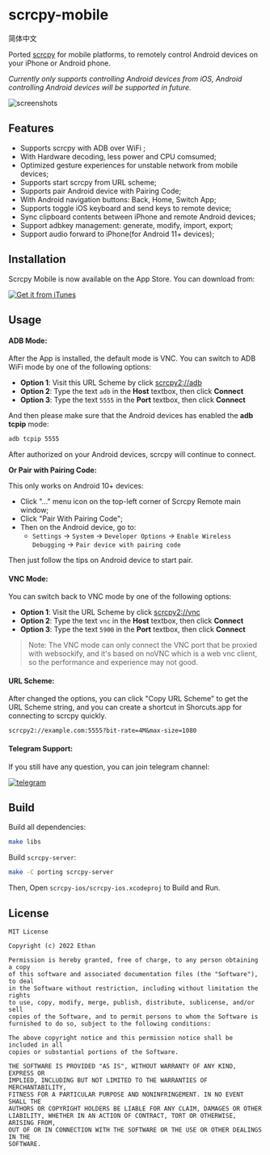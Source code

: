 # scrcpy-mobile

简体中文

Ported [scrcpy](https://github.com/Genymobile/scrcpy) for mobile platforms, to remotely control Android devices on your iPhone or Android phone.

*Currently only supports controlling Android devices from iOS, Android controlling Android devices will be supported in future.*

![screenshots](screenshots/screenshots.png)

## Features

* Supports scrcpy with ADB over WiFi ;
* With Hardware decoding, less power and CPU comsumed;
* Optimized gesture experiences for unstable network from mobile devices;
* Supports start scrcpy from URL scheme;
* Supports pair Android device with Pairing Code;
* With Android navigation buttons: Back, Home, Switch App; 
* Supports toggle iOS keyboard and send keys to remote device;
* Sync clipboard contents between iPhone and remote Android devices;
* Support adbkey management: generate, modify, import, export;
* Support audio forward to iPhone(for Android 11+ devices);

## Installation

Scrcpy Mobile is now available on the App Store. You can download from:

[![Get it from iTunes](screenshots/Download_on_the_App_Store_Badge.png)](https://apps.apple.com/us/app/scrcpy-remote/id1629352527)

## Usage 

#### ADB Mode: 

After the App is installed, the default mode is VNC. You can switch to ADB WiFi mode by one of the following options: 

- **Option 1**: Visit this URL Scheme by click [scrcpy2://adb](scrcpy2://adb)
- **Option 2**: Type the text `adb` in the **Host** textbox, then click **Connect**
- **Option 3**: Type the text `5555` in the **Port** textbox, then click **Connect**

And then please make sure that the Android devices has enabled the **adb tcpip** mode:

```sh
adb tcpip 5555
```

After authorized on your Android devices, scrcpy will continue to connect.

**Or Pair with Pairing Code:**

This only works on Android 10+ devices:

- Click "..." menu icon on the top-left corner of Scrcpy Remote main window;
- Click "Pair With Pairing Code";
- Then on the Android device, go to: 
  - `Settings` -> `System` -> `Developer Options` -> `Enable Wireless Debugging` -> `Pair device with pairing code`

Then just follow the tips on Android device to start pair.

#### VNC Mode: 

You can switch back to VNC mode by one of the following options:

- **Option 1**: Visit the URL Scheme by click [scrcpy2://vnc](scrcpy2://vnc)
- **Option 2**: Type the text `vnc` in the **Host** textbox, then click **Connect**
- **Option 3**: Type the text `5900` in the **Port** textbox, then click **Connect**

> Note: The VNC mode can only connect the VNC port that be proxied with websockify, and it's based on noVNC which is a web vnc client, so the performance and experience may not good.

#### URL Scheme:

After changed the options, you can click "Copy URL Scheme" to get the URL Scheme string, and you can create a shortcut in Shorcuts.app for connecting to scrcpy quickly.

```
scrcpy2://example.com:5555?bit-rate=4M&max-size=1080
```

#### Telegram Support:

If you still have any question, you can join telegram channel:

[![telegram](screenshots/telegram.png)](https://t.me/joinchat/I_HBlFpB27RkZTRl)

## Build

Build all dependencies:

```sh
make libs
```

Build `scrcpy-server`:

```sh
make -C porting scrcpy-server
```

Then, Open `scrcpy-ios/scrcpy-ios.xcodeproj` to Build and Run.

## License

```
MIT License

Copyright (c) 2022 Ethan

Permission is hereby granted, free of charge, to any person obtaining a copy
of this software and associated documentation files (the "Software"), to deal
in the Software without restriction, including without limitation the rights
to use, copy, modify, merge, publish, distribute, sublicense, and/or sell
copies of the Software, and to permit persons to whom the Software is
furnished to do so, subject to the following conditions:

The above copyright notice and this permission notice shall be included in all
copies or substantial portions of the Software.

THE SOFTWARE IS PROVIDED "AS IS", WITHOUT WARRANTY OF ANY KIND, EXPRESS OR
IMPLIED, INCLUDING BUT NOT LIMITED TO THE WARRANTIES OF MERCHANTABILITY,
FITNESS FOR A PARTICULAR PURPOSE AND NONINFRINGEMENT. IN NO EVENT SHALL THE
AUTHORS OR COPYRIGHT HOLDERS BE LIABLE FOR ANY CLAIM, DAMAGES OR OTHER
LIABILITY, WHETHER IN AN ACTION OF CONTRACT, TORT OR OTHERWISE, ARISING FROM,
OUT OF OR IN CONNECTION WITH THE SOFTWARE OR THE USE OR OTHER DEALINGS IN THE
SOFTWARE.
```

